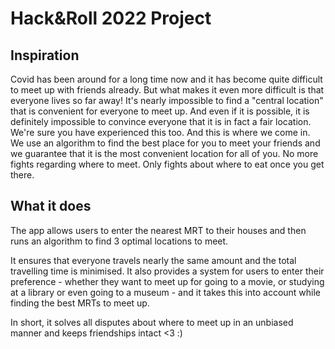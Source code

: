 # Hack&Roll 2022 Project

## Inspiration

Covid has been around for a long time now and it has become quite difficult to meet up with friends already. But what makes it even more difficult is that everyone lives so far away! It's nearly impossible to find a "central location" that is convenient for everyone to meet up. And even if it is possible, it is definitely impossible to convince everyone that it is in fact a fair location. We're sure you have experienced this too. And this is where we come in. We use an algorithm to find the best place for you to meet your friends and we guarantee that it is the most convenient location for all of you. 
No more fights regarding where to meet. Only fights about where to eat once you get there.

## What it does

The app allows users to enter the nearest MRT to their houses and then runs an algorithm to find 3 optimal locations to meet. 

It ensures that everyone travels nearly the same amount and the total travelling time is minimised. It also provides a system for users to enter their preference - whether they want to meet up for going to a movie, or studying at a library or even going to a museum - and it takes this into account while finding the best MRTs to meet up. 

In short, it solves all disputes about where to meet up in an unbiased manner and keeps friendships intact <3 :)
